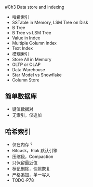 #Ch3 Data store and indexing
- 哈希索引
- SSTable in Memory, LSM Tree on Disk
- B Tree
- B Tree vs LSM Tree
- Value in Index
- Multiple Column Index
- Text Index
- 模糊索引
- Store All in Memory
- OLTP or OLAP
- Data Warehouse
- Star Model vs Snowflake
- Column Store

## 简单数据库
- 键值数据对
- 无索引，仅追加

## 哈希索引
- 仅在内存？
- Bitcask，Riak 默认引擎
- 压缩段，Compaction
- 只保留最近值
- 标记删除，快照恢复
- 严格追加，单一写入
- TODO-P78
